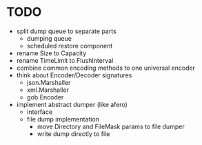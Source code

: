 # TODO

* split dump queue to separate parts
  * dumping queue
  * scheduled restore component
* rename Size to Capacity
* rename TimeLimit to FlushInterval
* combine common encoding methods to one universal encoder
* think about Encoder/Decoder signatures
  * json.Marshaller
  * xml.Marshaller
  * gob.Encoder
* implement abstract dumper (like afero)
  * interface
  * file dump implementation
    * move Directory and FileMask params to file dumper
    * write dump directly to file
